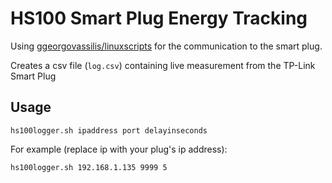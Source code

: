 # HS100 Smart Plug Energy Tracking

Using [ggeorgovassilis/linuxscripts](https://github.com/ggeorgovassilis/linuxscripts) for the communication to the smart plug.

Creates a csv file (`log.csv`) containing live measurement from the TP-Link Smart Plug

## Usage

```
hs100logger.sh ipaddress port delayinseconds
```

For example (replace ip with your plug's ip address):

```
hs100logger.sh 192.168.1.135 9999 5
```

